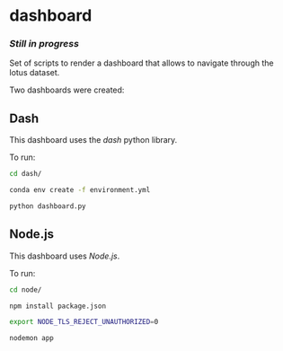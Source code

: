# dashboard
### *Still in progress*

Set of scripts to render a dashboard that allows to navigate through the lotus dataset.


Two dashboards were created:

## Dash
This dashboard uses the *dash* python library.

To run: 
```bash
cd dash/

conda env create -f environment.yml

python dashboard.py
```

## Node.js
This dashboard uses *Node.js*.

To run:
```bash
cd node/

npm install package.json

export NODE_TLS_REJECT_UNAUTHORIZED=0

nodemon app
```